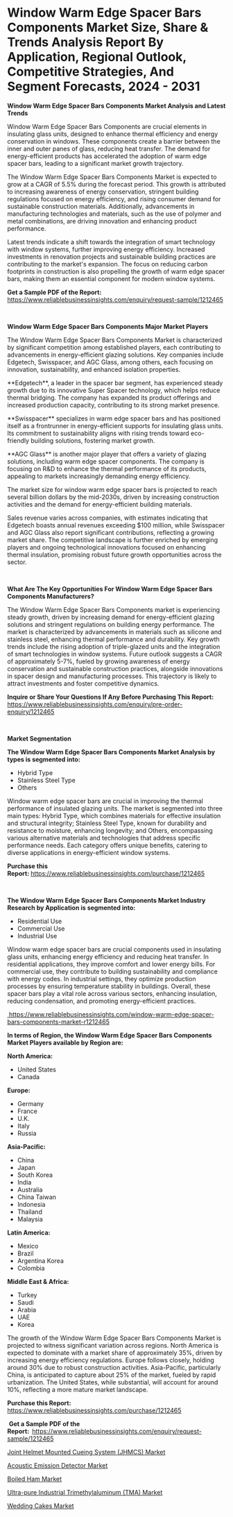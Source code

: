 <p><h1>Window Warm Edge Spacer Bars Components Market Size, Share & Trends Analysis Report By Application, Regional Outlook, Competitive Strategies, And Segment Forecasts, 2024 - 2031</h1></p><p><strong>Window Warm Edge Spacer Bars Components Market Analysis and Latest Trends</strong></p>
<p><p>Window Warm Edge Spacer Bars Components are crucial elements in insulating glass units, designed to enhance thermal efficiency and energy conservation in windows. These components create a barrier between the inner and outer panes of glass, reducing heat transfer. The demand for energy-efficient products has accelerated the adoption of warm edge spacer bars, leading to a significant market growth trajectory.</p><p>The Window Warm Edge Spacer Bars Components Market is expected to grow at a CAGR of 5.5% during the forecast period. This growth is attributed to increasing awareness of energy conservation, stringent building regulations focused on energy efficiency, and rising consumer demand for sustainable construction materials. Additionally, advancements in manufacturing technologies and materials, such as the use of polymer and metal combinations, are driving innovation and enhancing product performance.</p><p>Latest trends indicate a shift towards the integration of smart technology with window systems, further improving energy efficiency. Increased investments in renovation projects and sustainable building practices are contributing to the market's expansion. The focus on reducing carbon footprints in construction is also propelling the growth of warm edge spacer bars, making them an essential component for modern window systems.</p></p>
<p><strong>Get a Sample PDF of the Report:&nbsp;</strong> <a href="https://www.reliablebusinessinsights.com/enquiry/request-sample/1212465?utm_campaign=96&utm_medium=2&utm_source=Github&utm_content=ia&utm_term=18102024&utm_id=window-warm-edge-spacer-bars-components">https://www.reliablebusinessinsights.com/enquiry/request-sample/1212465</a></p>
<p>&nbsp;</p>
<p><strong>Window Warm Edge Spacer Bars Components Major Market Players</strong></p>
<p><p>The Window Warm Edge Spacer Bars Components Market is characterized by significant competition among established players, each contributing to advancements in energy-efficient glazing solutions. Key companies include Edgetech, Swisspacer, and AGC Glass, among others, each focusing on innovation, sustainability, and enhanced isolation properties.</p><p>**Edgetech**, a leader in the spacer bar segment, has experienced steady growth due to its innovative Super Spacer technology, which helps reduce thermal bridging. The company has expanded its product offerings and increased production capacity, contributing to its strong market presence.</p><p>**Swisspacer** specializes in warm edge spacer bars and has positioned itself as a frontrunner in energy-efficient supports for insulating glass units. Its commitment to sustainability aligns with rising trends toward eco-friendly building solutions, fostering market growth. </p><p>**AGC Glass** is another major player that offers a variety of glazing solutions, including warm edge spacer components. The company is focusing on R&D to enhance the thermal performance of its products, appealing to markets increasingly demanding energy efficiency.</p><p>The market size for window warm edge spacer bars is projected to reach several billion dollars by the mid-2030s, driven by increasing construction activities and the demand for energy-efficient building materials.</p><p>Sales revenue varies across companies, with estimates indicating that Edgetech boasts annual revenues exceeding $100 million, while Swisspacer and AGC Glass also report significant contributions, reflecting a growing market share. The competitive landscape is further enriched by emerging players and ongoing technological innovations focused on enhancing thermal insulation, promising robust future growth opportunities across the sector.</p></p>
<p>&nbsp;</p>
<p><strong>What Are The Key Opportunities For Window Warm Edge Spacer Bars Components Manufacturers?</strong></p>
<p><p>The Window Warm Edge Spacer Bars Components market is experiencing steady growth, driven by increasing demand for energy-efficient glazing solutions and stringent regulations on building energy performance. The market is characterized by advancements in materials such as silicone and stainless steel, enhancing thermal performance and durability. Key growth trends include the rising adoption of triple-glazed units and the integration of smart technologies in window systems. Future outlook suggests a CAGR of approximately 5-7%, fueled by growing awareness of energy conservation and sustainable construction practices, alongside innovations in spacer design and manufacturing processes. This trajectory is likely to attract investments and foster competitive dynamics.</p></p>
<p><strong>Inquire or Share Your Questions If Any Before Purchasing This Report:</strong> <a href="https://www.reliablebusinessinsights.com/enquiry/pre-order-enquiry/1212465?utm_campaign=96&utm_medium=2&utm_source=Github&utm_content=ia&utm_term=18102024&utm_id=window-warm-edge-spacer-bars-components">https://www.reliablebusinessinsights.com/enquiry/pre-order-enquiry/1212465</a></p>
<p>&nbsp;</p>
<p><strong>Market Segmentation</strong></p>
<p><strong>The Window Warm Edge Spacer Bars Components Market Analysis by types is segmented into:</strong></p>
<p><ul><li>Hybrid Type</li><li>Stainless Steel Type</li><li>Others</li></ul></p>
<p><p>Window warm edge spacer bars are crucial in improving the thermal performance of insulated glazing units. The market is segmented into three main types: Hybrid Type, which combines materials for effective insulation and structural integrity; Stainless Steel Type, known for durability and resistance to moisture, enhancing longevity; and Others, encompassing various alternative materials and technologies that address specific performance needs. Each category offers unique benefits, catering to diverse applications in energy-efficient window systems.</p></p>
<p><strong>Purchase this Report:&nbsp;</strong><a href="https://www.reliablebusinessinsights.com/purchase/1212465?utm_campaign=96&utm_medium=2&utm_source=Github&utm_content=ia&utm_term=18102024&utm_id=window-warm-edge-spacer-bars-components">https://www.reliablebusinessinsights.com/purchase/1212465</a></p>
<p>&nbsp;</p>
<p><strong>The Window Warm Edge Spacer Bars Components Market Industry Research by Application is segmented into:</strong></p>
<p><ul><li>Residential Use</li><li>Commercial Use</li><li>Industrial Use</li></ul></p>
<p><p>Window warm edge spacer bars are crucial components used in insulating glass units, enhancing energy efficiency and reducing heat transfer. In residential applications, they improve comfort and lower energy bills. For commercial use, they contribute to building sustainability and compliance with energy codes. In industrial settings, they optimize production processes by ensuring temperature stability in buildings. Overall, these spacer bars play a vital role across various sectors, enhancing insulation, reducing condensation, and promoting energy-efficient practices.</p></p>
<p><a href="https://www.reliablebusinessinsights.com/window-warm-edge-spacer-bars-components-market-r1212465?utm_campaign=96&utm_medium=2&utm_source=Github&utm_content=ia&utm_term=18102024&utm_id=window-warm-edge-spacer-bars-components">&nbsp;https://www.reliablebusinessinsights.com/window-warm-edge-spacer-bars-components-market-r1212465</a></p>
<p><strong>In terms of Region, the Window Warm Edge Spacer Bars Components Market Players available by Region are:</strong></p>
<p>
    <p> <strong> North America: </strong>
        <ul>
            <li>United States</li>
            <li>Canada</li>
        </ul>
        </p> 
    <p> <strong> Europe: </strong>
        <ul>
            <li>Germany</li>
            <li>France</li>
            <li>U.K.</li>
            <li>Italy</li>
            <li>Russia</li>
        </ul>
        </p> 
    <p> <strong> Asia-Pacific: </strong>
        <ul>
            <li>China</li>
            <li>Japan</li>
            <li>South Korea</li>
            <li>India</li>
            <li>Australia</li>
            <li>China Taiwan</li>
            <li>Indonesia</li>
            <li>Thailand</li>
            <li>Malaysia</li>
        </ul>
        </p> 
    <p> <strong> Latin America: </strong>
        <ul>
            <li>Mexico</li>
            <li>Brazil</li>
            <li>Argentina Korea</li>
            <li>Colombia</li>
        </ul>
        </p> 
    <p> <strong> Middle East & Africa: </strong>
        <ul>
            <li>Turkey</li>
            <li>Saudi</li>
            <li>Arabia</li>
            <li>UAE</li>
            <li>Korea</li>
        </ul>
    </p>
    </p>
<p><p>The growth of the Window Warm Edge Spacer Bars Components Market is projected to witness significant variation across regions. North America is expected to dominate with a market share of approximately 35%, driven by increasing energy efficiency regulations. Europe follows closely, holding around 30% due to robust construction activities. Asia-Pacific, particularly China, is anticipated to capture about 25% of the market, fueled by rapid urbanization. The United States, while substantial, will account for around 10%, reflecting a more mature market landscape.</p></p>
<p><strong>Purchase this Report: </strong><a href="https://www.reliablebusinessinsights.com/purchase/1212465?utm_campaign=96&utm_medium=2&utm_source=Github&utm_content=ia&utm_term=18102024&utm_id=window-warm-edge-spacer-bars-components">https://www.reliablebusinessinsights.com/purchase/1212465</a></p>
<p>&nbsp;<strong>Get a Sample PDF of the Report:&nbsp;&nbsp;</strong><a href="https://www.reliablebusinessinsights.com/enquiry/request-sample/1212465?utm_campaign=96&utm_medium=2&utm_source=Github&utm_content=ia&utm_term=18102024&utm_id=window-warm-edge-spacer-bars-components">https://www.reliablebusinessinsights.com/enquiry/request-sample/1212465</a></p>
<p><strong></strong></p>
<p><p><a href="https://github.com/jennyt6m/Market-Research-Report-List-1/blob/main/joint-helmet-mounted-cueing-system-jhmcs-market.md?utm_campaign=96&utm_medium=2&utm_source=Github&utm_content=ia&utm_term=18102024&utm_id=window-warm-edge-spacer-bars-components">Joint Helmet Mounted Cueing System (JHMCS) Market</a></p><p><a href="https://issuu.com/reportprime-2/docs/acoustic-emission-detector-market-s_d8fd571b89156a?utm_campaign=96&utm_medium=2&utm_source=Github&utm_content=ia&utm_term=18102024&utm_id=window-warm-edge-spacer-bars-components">Acoustic Emission Detector Market</a></p><p><a href="https://www.linkedin.com/pulse/boiled-ham-market-investigation-industry-evolution-pwdge?utm_campaign=96&utm_medium=2&utm_source=Github&utm_content=ia&utm_term=18102024&utm_id=window-warm-edge-spacer-bars-components">Boiled Ham Market</a></p><p><a href="https://github.com/MegiMusaj575/Market-Research-Report-List-1/blob/main/ultra-pure-industrial-trimethylaluminum-tma-market.md?utm_campaign=96&utm_medium=2&utm_source=Github&utm_content=ia&utm_term=18102024&utm_id=window-warm-edge-spacer-bars-components">Ultra-pure Industrial Trimethylaluminum (TMA) Market</a></p><p><a href="https://www.linkedin.com/pulse/trends-global-wedding-cakes-market-forecast-analysis-2024-afhjc?utm_campaign=96&utm_medium=2&utm_source=Github&utm_content=ia&utm_term=18102024&utm_id=window-warm-edge-spacer-bars-components">Wedding Cakes Market</a></p></p>